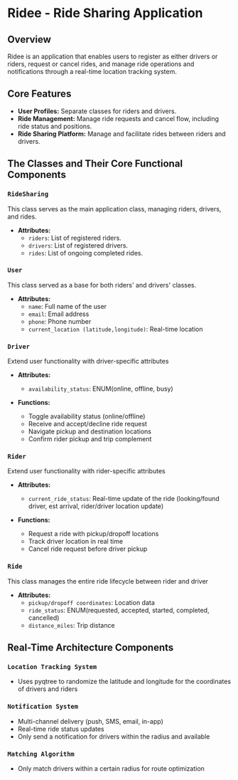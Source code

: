 # Ridee - Ride Sharing Application

## Overview

Ridee is an application that enables users to register as either drivers or riders, request or cancel rides, and manage ride operations and notifications through a real-time location tracking system. 

## Core Features

- **User Profiles:** Separate classes for riders and drivers.
- **Ride Management:** Manage ride requests and cancel flow, including ride status and positions.
- **Ride Sharing Platform:** Manage and facilitate rides between riders and drivers.

## The Classes and Their Core Functional Components

### `RideSharing`
This class serves as the main application class, managing riders, drivers, and rides.

- **Attributes:**
  - `riders`: List of registered riders.
  - `drivers`: List of registered drivers.
  - `rides`: List of ongoing completed rides.

### `User`
This class served as a base for both riders' and drivers' classes.

- **Attributes:**
  - `name`: Full name of the user
  - `email`: Email address
  - `phone`: Phone number
  - `current_location (latitude,longitude)`: Real-time location
 
### `Driver`
Extend user functionality with driver-specific attributes

- **Attributes:**
  - `availability_status`: ENUM(online, offline, busy)

- **Functions:**
  - Toggle availability status (online/offline)
  - Receive and accept/decline ride request
  - Navigate pickup and destination locations
  - Confirm rider pickup and trip complement


### `Rider`
Extend user functionality with rider-specific attributes

- **Attributes:**
  - `current_ride_status`: Real-time update of the ride (looking/found driver, est arrival, rider/driver location update)

- **Functions:**
  - Request a ride with pickup/dropoff locations
  - Track driver location in real time
  - Cancel ride request before driver pickup 
 
### `Ride`
This class manages the entire ride lifecycle between rider and driver

- **Attributes:**
  - `pickup/dropoff coordinates`: Location data
  - `ride_status`: ENUM(requested, accepted, started, completed, cancelled)
  - `distance_miles`: Trip distance

## Real-Time Architecture Components

### `Location Tracking System`
- Uses pyqtree to randomize the latitude and longitude for the coordinates of drivers and riders

### `Notification System`
- Multi-channel delivery (push, SMS, email, in-app)
- Real-time ride status updates
- Only send a notification for drivers within the radius and available

### `Matching Algorithm`
- Only match drivers within a certain radius for route optimization
